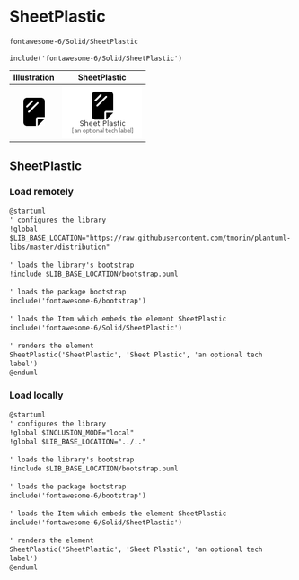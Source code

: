 # SheetPlastic


```text
fontawesome-6/Solid/SheetPlastic
```

```text
include('fontawesome-6/Solid/SheetPlastic')
```



| Illustration | SheetPlastic |
| :---: | :---: |
| ![illustration for Illustration](../../fontawesome-6/Solid/SheetPlastic.png) | ![illustration for SheetPlastic](../../fontawesome-6/Solid/SheetPlastic.Local.png) |




## SheetPlastic

### Load remotely
```plantuml
@startuml
' configures the library
!global $LIB_BASE_LOCATION="https://raw.githubusercontent.com/tmorin/plantuml-libs/master/distribution"

' loads the library's bootstrap
!include $LIB_BASE_LOCATION/bootstrap.puml

' loads the package bootstrap
include('fontawesome-6/bootstrap')

' loads the Item which embeds the element SheetPlastic
include('fontawesome-6/Solid/SheetPlastic')

' renders the element
SheetPlastic('SheetPlastic', 'Sheet Plastic', 'an optional tech label')
@enduml
```

### Load locally
```plantuml
@startuml
' configures the library
!global $INCLUSION_MODE="local"
!global $LIB_BASE_LOCATION="../.."

' loads the library's bootstrap
!include $LIB_BASE_LOCATION/bootstrap.puml

' loads the package bootstrap
include('fontawesome-6/bootstrap')

' loads the Item which embeds the element SheetPlastic
include('fontawesome-6/Solid/SheetPlastic')

' renders the element
SheetPlastic('SheetPlastic', 'Sheet Plastic', 'an optional tech label')
@enduml
```


